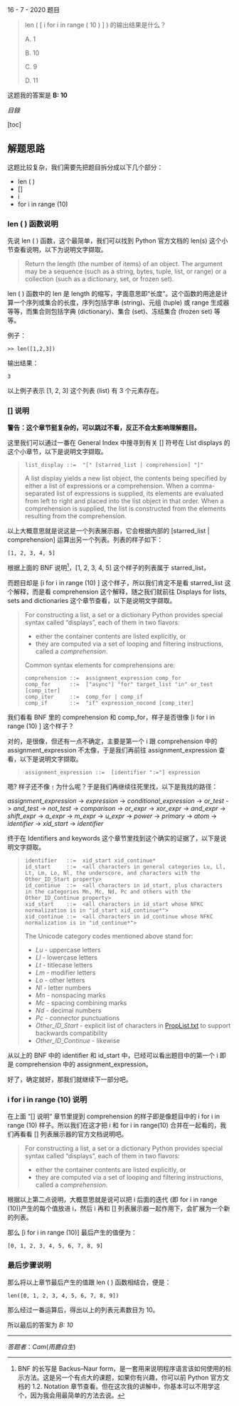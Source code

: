 16 - 7 - 2020 题目

> len ( [ i for i in range ( 10 ) ] ) 的输出结果是什么？
>
> A. 1
>
> B. 10
>
> C. 9
>
> D. 11



这题我的答案是 **B: 10**



*目錄*

[toc]

## 解题思路

这题比较复杂，我们需要先把题目拆分成以下几个部分：

- len ( )
- []
- i
- for i in range (10)



### len ( ) 函数说明

先说 len ( ) 函数，这个最简单，我们可以找到 Python 官方文档的 len(s) 这个小节查看说明，以下为说明文字撷取。

> Return the length (the number of items) of an object. The argument may be a sequence (such as a string, bytes, tuple, list, or range) or a collection (such as a dictionary, set, or frozen set).

len ( ) 函数中的 len 是 length 的缩写，字面意思即“长度”。这个函数的用途是计算一个序列或集合的长度，序列包括字串 (string)、元组 (tuple) 或 range 生成器等等，而集合则包括字典 (dictionary)、集合 (set)、冻结集合 (frozen set) 等等。

例子：

```
>> len([1,2,3])
```

输出结果：

```
3
```

以上例子表示 [1, 2, 3] 这个列表 (list) 有 3 个元素存在。



### [] 说明

**警告：这个章节挺复杂的，可以跳过不看，反正不会太影响理解题目。**

这里我们可以通过一番在 General Index 中搜寻到有关 [] 符号在 List displays 的这个小章节，以下是说明文字撷取。

>```
>list_display ::=  "[" [starred_list | comprehension] "]"
>```
>
>A list display yields a new list object, the contents being specified by either a list of expressions or a comprehension. When a comma-separated list of expressions is supplied, its elements are evaluated from left to right and placed into the list object in that order. When a comprehension is supplied, the list is constructed from the elements resulting from the comprehension.

以上大概意思就是说这是一个列表展示器，它会根据内部的 [starred_list | comprehension] 运算出另一个列表。列表的样子如下：

```
[1, 2, 3, 4, 5]
```

根据上面的 BNF 说明[^1]，[1, 2, 3, 4, 5] 这个样子的列表属于 starred_list，

而题目却是 [i for i in range (10) ] 这个样子，所以我们肯定不是看 starred_list 这个解释，而是看 comprehension 这个解释，随之我们就前往 Displays for lists, sets and dictionaries 这个章节查看，以下是说明文字撷取。

> For constructing a list, a set or a dictionary Python provides special syntax called “displays”, each of them in two flavors:
>
> - either the container contents are listed explicitly, or
> - they are computed via a set of looping and filtering instructions, called a *comprehension*.
>
> Common syntax elements for comprehensions are:
>
> ```
> comprehension ::=  assignment_expression comp_for
> comp_for      ::=  ["async"] "for" target_list "in" or_test [comp_iter]
> comp_iter     ::=  comp_for | comp_if
> comp_if       ::=  "if" expression_nocond [comp_iter]
> ```

我们看看 BNF 里的 comprehension 和 comp_for，样子是否很像 [i for i in range (10) ] 这个样子？

对的，是很像，但还有一点不确定，主要是第一个 i 跟 comprehension 中的  assignment_expression 不太像，于是我们再前往 assignment_expression 查看，以下是说明文字撷取。

> ```
> assignment_expression ::=  [identifier ":="] expression
> ```

嗯? 样子还不像﹗为什么呢？于是我们再继续往死里找，以下是我找的路径：

*assignment_expression* -> *expression* -> *conditional_expression* -> *or_test* -> *and_test* -> *not_test* -> *comparison* -> *or_expr*  -> *xor_expr* -> *and_expr* -> *shift_expr* -> *a_expr* -> *m_expr* -> *u_expr* -> *power* -> *primary* -> *atom* -> *identifier* -> *xid_start* -> *identifier*

终于在 Identifiers and keywords 这个章节里找到这个确实的证据了，以下是说明文字撷取。

> ```
> identifier   ::=  xid_start xid_continue*
> id_start     ::=  <all characters in general categories Lu, Ll, Lt, Lm, Lo, Nl, the underscore, and characters with the Other_ID_Start property>
> id_continue  ::=  <all characters in id_start, plus characters in the categories Mn, Mc, Nd, Pc and others with the Other_ID_Continue property>
> xid_start    ::=  <all characters in id_start whose NFKC normalization is in "id_start xid_continue*">
> xid_continue ::=  <all characters in id_continue whose NFKC normalization is in "id_continue*">
> ```
>
> The Unicode category codes mentioned above stand for:
>
> - *Lu* - uppercase letters
> - *Ll* - lowercase letters
> - *Lt* - titlecase letters
> - *Lm* - modifier letters
> - *Lo* - other letters
> - *Nl* - letter numbers
> - *Mn* - nonspacing marks
> - *Mc* - spacing combining marks
> - *Nd* - decimal numbers
> - *Pc* - connector punctuations
> - *Other_ID_Start* - explicit list of characters in [PropList.txt](http://www.unicode.org/Public/12.1.0/ucd/PropList.txt) to support backwards compatibility
> - *Other_ID_Continue* - likewise

从以上的 BNF 中的 identifier 和 id_start 中，已经可以看出题目中的第一个 i 即是 comprehension 中的 assignment_expression。

好了，确定就好，那我们就继续下一部分吧。



### i for i in range (10) 说明

在上面 “[] 说明“ 章节里提到 comprehension 的样子即是像题目中的 i for i in range (10) 样子。所以我们在这才把 i 和 for i in range(10) 合并在一起看的，我们再看看 [] 列表展示器的官方文档说明吧。

> For constructing a list, a set or a dictionary Python provides special syntax called “displays”, each of them in two flavors:
>
> - either the container contents are listed explicitly, or
> - they are computed via a set of looping and filtering instructions, called a *comprehension*.

根据以上第二点说明，大概意思就是说可以把 i 后面的迭代 (即 for i in range (10))产生的每个值放进 i，然后 i 再和 [] 列表展示器一起作用下，会扩展为一个新的列表。

那么 [i for i in range (10)] 最后产生的值便为： 

```
[0, 1, 2, 3, 4, 5, 6, 7, 8, 9]
```



### 最后步骤说明

那么将以上章节最后产生的值跟 len ( ) 函数相结合，便是：

```
len([0, 1, 2, 3, 4, 5, 6, 7, 8, 9])
```

那么经过一番运算后，得出以上的列表元素数目为 10。

所以最后的答案为 *B: 10*



[^1]:BNF 的长写是 Backus–Naur form，是一套用来说明程序语言该如何使用的标示方法。这是另一个有点大的课题，如果你有兴趣，你可以前 Python 官方文档的 1.2. Notation 章节查看。但在这次我的讲解中，你基本可以不用学这个，因为我会用最简单的方法去说。

---

$答题者：Cam(雨 鹿 白 生)$